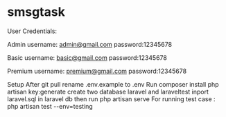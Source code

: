 # smsgtask

User Credentials:

Admin
username: admin@gmail.com
password:12345678

Basic
username: basic@gmail.com
password:12345678

Premium
username: premium@gmail.com
password:12345678

Setup
After git pull rename .env.example to .env
Run composer install
php artisan key:generate
create two database laravel and laraveltest
inport laravel.sql in laravel db
then run php artisan serve
For running test case : php artisan test --env=testing
